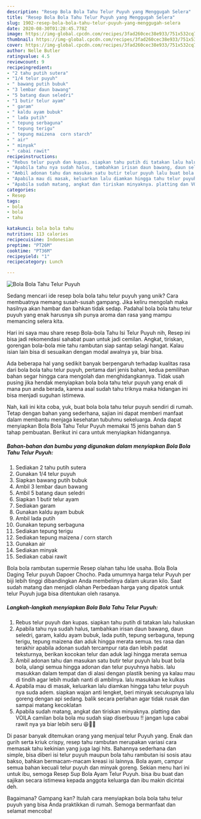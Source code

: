 ```yaml
---
description: "Resep Bola Bola Tahu Telur Puyuh yang Menggugah Selera"
title: "Resep Bola Bola Tahu Telur Puyuh yang Menggugah Selera"
slug: 1902-resep-bola-bola-tahu-telur-puyuh-yang-menggugah-selera
date: 2020-08-30T01:28:45.778Z
image: https://img-global.cpcdn.com/recipes/3fad260cec38e933/751x532cq70/bola-bola-tahu-telur-puyuh-foto-resep-utama.jpg
thumbnail: https://img-global.cpcdn.com/recipes/3fad260cec38e933/751x532cq70/bola-bola-tahu-telur-puyuh-foto-resep-utama.jpg
cover: https://img-global.cpcdn.com/recipes/3fad260cec38e933/751x532cq70/bola-bola-tahu-telur-puyuh-foto-resep-utama.jpg
author: Nelle Butler
ratingvalue: 4.5
reviewcount: 9
recipeingredient:
- "2 tahu putih sutera"
- "1/4 telur puyuh"
- " bawang putih bubuk"
- "3 lembar daun bawang"
- "5 batang daun seledri"
- "1 butir telur ayam"
- " garam"
- " kaldu ayam bubuk"
- " lada putih"
- " tepung serbaguna"
- " tepung terigu"
- " tepung maizena  corn starch"
- " air"
- " minyak"
- " cabai rawit"
recipeinstructions:
- "Rebus telur puyuh dan kupas. siapkan tahu putih di tatakan lalu haluskan"
- "Apabila tahu nya sudah halus, tambahkan irisan daun bawang, daun seledri, garam, kaldu ayam bubuk, lada putih, tepung serbaguna, tepung terigu, tepung maizena dan aduk hingga merata semua. tes rasa dan terakhir apabila adonan sudah tercampur rata dan lebih padat teksturnya, berikan kocokan telur dan aduk lagi hingga merata semua"
- "Ambil adonan tahu dan masukan satu butir telur puyuh lalu buat bola bola, ulangi semua hingga adonan dan telur puyuhnya habis. lalu masukkan dalam tempat dan di alasi dengan plastik bening ya kalau mau di tindih agar lebih mudah nanti di ambilnya. lalu masukkan ke kulkas"
- "Apabila mau di masak, keluarkan lalu diamkan hingga tahu telur puyuh nya suda adem. siapkan wajan anti lengket, beri minyak secukupnya lalu goreng dengan api sedang. balik secara perlahan agar tidak rusak dan sampai matang kecoklatan"
- "Apabila sudah matang, angkat dan tiriskan minyaknya. platting dan VOILA camilan bola bola mu sudah siap diserbuuu !! jangan lupa cabai rawit nya ya biar lebih seru 😆👌🏻"
categories:
- Resep
tags:
- bola
- bola
- tahu

katakunci: bola bola tahu 
nutrition: 113 calories
recipecuisine: Indonesian
preptime: "PT26M"
cooktime: "PT36M"
recipeyield: "1"
recipecategory: Lunch

---
```



![Bola Bola Tahu Telur Puyuh](https://img-global.cpcdn.com/recipes/3fad260cec38e933/751x532cq70/bola-bola-tahu-telur-puyuh-foto-resep-utama.jpg)

Sedang mencari ide resep bola bola tahu telur puyuh yang unik? Cara membuatnya memang susah-susah gampang. Jika keliru mengolah maka hasilnya akan hambar dan bahkan tidak sedap. Padahal bola bola tahu telur puyuh yang enak harusnya sih punya aroma dan rasa yang mampu memancing selera kita.

Hari ini saya mau share resep Bola-bola Tahu Isi Telur Puyuh nih, Resep ini bisa jadi rekomendasi sahabat puan untuk jadi cemilan. Angkat, tiriskan, gorengan bola-bola mie tahu rambutan siap santap selagi hangat. Kalau isian lain bisa di sesuaikan dengan modal awalnya ya, biar bisa.

Ada beberapa hal yang sedikit banyak berpengaruh terhadap kualitas rasa dari bola bola tahu telur puyuh, pertama dari jenis bahan, kedua pemilihan bahan segar hingga cara mengolah dan menghidangkannya. Tidak usah pusing jika hendak menyiapkan bola bola tahu telur puyuh yang enak di mana pun anda berada, karena asal sudah tahu triknya maka hidangan ini bisa menjadi suguhan istimewa.


Nah, kali ini kita coba, yuk, buat bola bola tahu telur puyuh sendiri di rumah. Tetap dengan bahan yang sederhana, sajian ini dapat memberi manfaat dalam membantu menjaga kesehatan tubuhmu sekeluarga. Anda dapat menyiapkan Bola Bola Tahu Telur Puyuh memakai 15 jenis bahan dan 5 tahap pembuatan. Berikut ini cara untuk menyiapkan hidangannya.

<!--inarticleads1-->

##### Bahan-bahan dan bumbu yang digunakan dalam menyiapkan Bola Bola Tahu Telur Puyuh:

1. Sediakan 2 tahu putih sutera
1. Gunakan 1/4 telur puyuh
1. Siapkan  bawang putih bubuk
1. Ambil 3 lembar daun bawang
1. Ambil 5 batang daun seledri
1. Siapkan 1 butir telur ayam
1. Sediakan  garam
1. Gunakan  kaldu ayam bubuk
1. Ambil  lada putih
1. Gunakan  tepung serbaguna
1. Sediakan  tepung terigu
1. Sediakan  tepung maizena / corn starch
1. Gunakan  air
1. Sediakan  minyak
1. Sediakan  cabai rawit


Bola bola rambutan supermie Resep olahan tahu Ide usaha. Bola Bola Daging Telur puyuh Dapoer Chocho. Pada umumnya harga telur Puyuh per biji lebih tinggi dibandingkan Anda membelinya dalam ukuran kilo. Saat sudah matang dan menjadi olahan Perbedaan harga yang dipatok untuk telur Puyuh juga bisa ditentukan oleh rasanya. 

<!--inarticleads2-->

##### Langkah-langkah menyiapkan Bola Bola Tahu Telur Puyuh:

1. Rebus telur puyuh dan kupas. siapkan tahu putih di tatakan lalu haluskan
1. Apabila tahu nya sudah halus, tambahkan irisan daun bawang, daun seledri, garam, kaldu ayam bubuk, lada putih, tepung serbaguna, tepung terigu, tepung maizena dan aduk hingga merata semua. tes rasa dan terakhir apabila adonan sudah tercampur rata dan lebih padat teksturnya, berikan kocokan telur dan aduk lagi hingga merata semua
1. Ambil adonan tahu dan masukan satu butir telur puyuh lalu buat bola bola, ulangi semua hingga adonan dan telur puyuhnya habis. lalu masukkan dalam tempat dan di alasi dengan plastik bening ya kalau mau di tindih agar lebih mudah nanti di ambilnya. lalu masukkan ke kulkas
1. Apabila mau di masak, keluarkan lalu diamkan hingga tahu telur puyuh nya suda adem. siapkan wajan anti lengket, beri minyak secukupnya lalu goreng dengan api sedang. balik secara perlahan agar tidak rusak dan sampai matang kecoklatan
1. Apabila sudah matang, angkat dan tiriskan minyaknya. platting dan VOILA camilan bola bola mu sudah siap diserbuuu !! jangan lupa cabai rawit nya ya biar lebih seru 😆👌🏻


Di pasar banyak ditemukan orang yang menjual telur Puyuh yang. Enak dan gurih serta kriuk crispy, resep tahu rambutan merupakan variasi cara memasak tahu kekinian yang juga lagi hits. Bahannya sederhana dan simple, bisa diberi isi telur puyuh maupun bola tahu rambutan isi sosis atau bakso, bahkan bermacam-macam kreasi isi lainnya. Bola ayam, campur semua bahan kecuali telur puyuh dan minyak goreng. Sekian menu hari ini untuk ibu, semoga Resep Sup Bola Ayam Telur Puyuh. bisa ibu buat dan sajikan secara istimewa kepada anggota keluarga dan ibu makin dicintai deh. 

Bagaimana? Gampang kan? Itulah cara menyiapkan bola bola tahu telur puyuh yang bisa Anda praktikkan di rumah. Semoga bermanfaat dan selamat mencoba!
